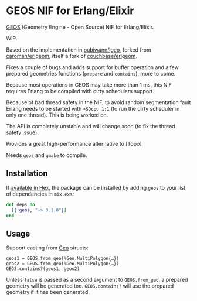 # GEOS NIF for Erlang/Elixir

[GEOS](https://trac.osgeo.org/geos/) (Geometry Engine - Open Source) NIF for Erlang/Elixir.

WIP.

Based on the implementation in [oubiwann/lgeo](https://github.com/oubiwann/lgeo/commits/master/c_src), forked from [caroman/erlgeom](https://github.com/caroman/erlgeom), itself a fork of
[couchbase/erlgeom](https://github.com/couchbaselabs/erlgeom).

Fixes a couple of bugs and adds support for buffer operation and a few prepared geometries functions (`prepare` and `contains`), more to come.

Because most operations in GEOS may take more than 1 ms, this NIF requires Erlang to be compiled with dirty schedulers
support.

Because of bad thread safety in the NIF, to avoid random segmentation fault Erlang needs to be started with `+SDcpu 1:1`
(to run the dirty scheduler in only one thread). This is being worked on.

The API is completely unstable and will change soon (to fix the thread safety issue).

Provides a great high-performance alternative to [Topo]

Needs `geos` and `gmake` to compile.

## Installation

If [available in Hex](https://hex.pm/docs/publish), the package can be installed
by adding `geos` to your list of dependencies in `mix.exs`:

```elixir
def deps do
  [{:geos, "~> 0.1.0"}]
end
```

## Usage

Support casting from [Geo](https://github.com/bryanjos/geo) structs:

```
geos1 = GEOS.from_geo(%Geo.MultiPolygon{…})
geos2 = GEOS.from_geo(%Geo.MultiPolygon{…})
GEOS.contains?(geos1, geos2)
```

Unless `false` is passed as a second argument to `GEOS.from_geo`, a prepared geometry will be generated too.
`GEOS.contains?` will use the prepared geometry if it has been generated.

